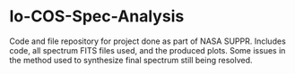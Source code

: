 # Io-COS-Spec-Analysis
Code and file repository for project done as part of NASA SUPPR. Includes code, all spectrum FITS files used, and the produced plots.
Some issues in the method used to synthesize final spectrum still being resolved.
